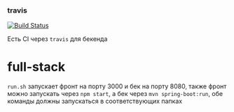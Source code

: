 ### travis
[![Build Status](https://travis-ci.com/iskander232/full-stack.svg?branch=main)](https://travis-ci.com/iskander232/full-stack)

Есть CI через `travis` для бекенда

# full-stack

`run.sh` запускает фронт на порту 3000 и бек на порту 8080, также фронт можно запускать через `npm start`, а бек через `mvn spring-boot:run`, обе команды должны запускаться в соответствующих папках
